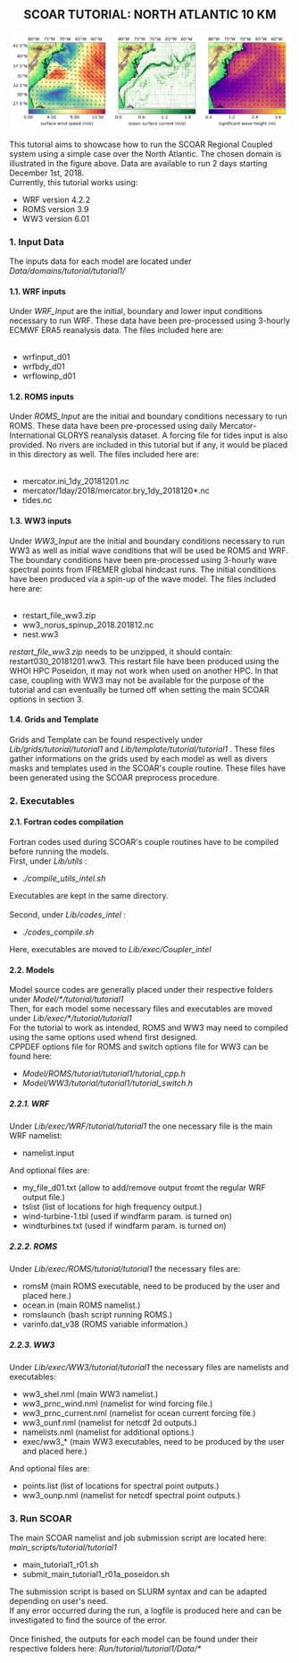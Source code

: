 
  <h2 align="center"> SCOAR TUTORIAL: NORTH ATLANTIC 10 KM </h2>

![figure](map_scoar_tutorial_norus.gif)


This tutorial aims to showcase how to run the SCOAR Regional Coupled system using a simple case over the North Atlantic. The chosen domain is illustrated in the figure above. Data are available to run 2 days starting December 1st, 2018.<br>
Currently, this tutorial works using:
<ul>
  <li> WRF version 4.2.2 </li>
  <li> ROMS version 3.9 </li>
  <li> WW3 version 6.01 </li>
</ul>

<h3> 1. Input Data </h3>
The inputs data for each model are located under <em>Data/domains/tutorial/tutorial1/ </em>

<h4>1.1. WRF inputs</h4>
Under <em>WRF_Input</em> are the initial, boundary and lower input conditions necessary to run WRF. These data have been pre-processed using 3-hourly ECMWF ERA5 reanalysis data. The files included here are:<br>
<br>
<ul>
  <li> wrfinput_d01</li>
  <li> wrfbdy_d01</li>
  <li> wrflowinp_d01</li>
</ul>

<h4>1.2. ROMS inputs</h4>
Under <em>ROMS_Input</em> are the initial and boundary conditions necessary to run ROMS. These data have been pre-processed using daily Mercator-International GLORYS reanalysis dataset. A forcing file for tides input is also provided. No rivers are included in this tutorial but if any, it would be placed in this directory as well. The files included here are:<br>
 <br>
<ul>
  <li> mercator.ini_1dy_20181201.nc </li>
  <li> mercator/1day/2018/mercator.bry_1dy_2018120*.nc </li>
  <li> tides.nc </li>
</ul>

<h4>1.3. WW3 inputs</h4>
Under <em>WW3_Input</em> are the initial and boundary conditions necessary to run WW3 as well as initial wave conditions that will be used be ROMS and WRF. The boundary conditions have been pre-processed using 3-hourly wave spectral points from IFREMER global hindcast runs. The initial conditions have been produced via a spin-up of the wave model. The files included here are:<br>
 <br>
<ul>
  <li> restart_file_ww3.zip </li>
  <li> ww3_norus_spinup_2018.201812.nc </li>
  <li> nest.ww3 </li>
</ul>

<em> restart_file_ww3.zip </em> needs to be unzipped, it should contain: restart030_20181201.ww3. This restart file have been produced using the WHOI HPC Poseidon, it may not work when used on another HPC. In that case, coupling with WW3 may not be available for the purpose of the tutorial and can eventually be turned off when setting the main SCOAR options in section 3.

<h4> 1.4. Grids and Template </h4>
Grids and Template can be found respectively under <em> Lib/grids/tutorial/tutorial1 </em> and <em> Lib/template/tutorial/tutorial1 </em>. These files gather informations on the grids used by each model as well as divers masks and templates used in the SCOAR's couple routine. These files have been generated using the SCOAR preprocess procedure.  
 

<h3> 2. Executables </h3>
<h4>2.1. Fortran codes compilation </h4>
Fortran codes used during SCOAR's couple routines have to be compiled before running the models. <br>
First, under <em>Lib/utils </em>: 
<ul>
  <li><em>./compile_utils_intel.sh </em></li>
</ul>
Executables are kept in the same directory. <br>
<br>
Second, under <em>Lib/codes_intel</em> : 
<ul>
  <li><em>./codes_compile.sh </em></li>
</ul>
Here, executables are moved to <em> Lib/exec/Coupler_intel </em>

<h4>2.2. Models</h4>
Model source codes are generally placed under their respective folders under <em> Model/*/tutorial/tutorial1 </em><br>
Then, for each model some necessary files and executables are moved under <em> Lib/exec/*/tutorial/tutorial1 </em><br>
For the tutorial to work as intended, ROMS and WW3 may need to compiled using the same options used whend first designed. <br>
CPPDEF options file for ROMS and switch options file for WW3 can be found here:<br>
<ul>
  <li> <em> Model/ROMS/tutorial/tutorial1/tutorial_cpp.h </em> </li>
  <li> <em> Model/WW3/tutorial/tutorial1/tutorial_switch.h </em></li>
</ul>

<h5>2.2.1. WRF</h5>
Under <em> Lib/exec/WRF/tutorial/tutorial1 </em> the one necessary file is the main WRF namelist:
<ul>
  <li> namelist.input </li>
</ul>

And optional files are:
<ul>
  <li> my_file_d01.txt (allow to add/remove output fromt the regular WRF output file.) </li>
  <li> tslist (list of locations for high frequency output.) </li>
  <li> wind-turbine-1.tbl (used if windfarm param. is turned on) </li>
  <li> windturbines.txt (used if windfarm param. is turned on) </li>
</ul>

<h5> 2.2.2. ROMS</h5>
Under <em> Lib/exec/ROMS/tutorial/tutorial1 </em> the necessary files are:
<ul>
  <li> romsM (main ROMS executable, need to be produced by the user and placed here.) </li>
  <li> ocean.in (main ROMS namelist.) </li>
  <li> romslaunch (bash script running ROMS.) </li>
  <li> varinfo.dat_v38 (ROMS variable information.) </li>
</ul>

<h5>2.2.3. WW3</h5>
Under <em> Lib/exec/WW3/tutorial/tutorial1 </em> the necessary files are namelists and executables:
<ul>
  <li> ww3_shel.nml (main WW3 namelist.) </li>
  <li> ww3_prnc_wind.nml (namelist for wind forcing file.) </li>
  <li> ww3_prnc_current.nml (namelist for ocean current forcing file.) </li>
  <li> ww3_ounf.nml (namelist for netcdf 2d outputs.)</li>
  <li> namelists.nml  (namelist for additional options.) </li>
  <li> exec/ww3_* (main WW3 executables, need to be produced by the user and placed here.) </li>
</ul>

And optional files are:
<ul>
  <li> points.list (list of locations for spectral point outputs.) </li>
  <li> ww3_ounp.nml (namelist for netcdf spectral point outputs.) </li>
</ul>

<h3> 3. Run SCOAR </h3>

The main SCOAR namelist and job submission script are located here: <em> main_scripts/tutorial/tutorial1 </em>
<ul>
  <li> main_tutorial1_r01.sh </li>
  <li> submit_main_tutorial1_r01a_poseidon.sh </li>
</ul>
The submission script is based on SLURM syntax and can be adapted depending on user's need.<br> 
If any error occurred during the run, a logfile is produced here and can be investigated to find the source of the error.<br> 
<br>
Once finished, the outputs for each model can be found under their respective folders here: <em> Run/tutorial/tutorial1/Data/* </em>
